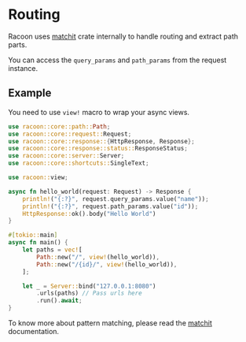 # Routing

Racoon uses [matchit](https://docs.rs/matchit/latest/matchit/) crate internally to handle routing and
extract path parts. 

You can access the `query_params` and `path_params` from the request instance.

## Example

You need to use `view!` macro to wrap your async views.

```rust
use racoon::core::path::Path;
use racoon::core::request::Request;
use racoon::core::response::{HttpResponse, Response};
use racoon::core::response::status::ResponseStatus;
use racoon::core::server::Server;
use racoon::core::shortcuts::SingleText;

use racoon::view;

async fn hello_world(request: Request) -> Response {
    println!("{:?}", request.query_params.value("name"));
    println!("{:?}", request.path_params.value("id"));
    HttpResponse::ok().body("Hello World")
}

#[tokio::main]
async fn main() {
    let paths = vec![
        Path::new("/", view!(hello_world)),
        Path::new("/{id}/", view!(hello_world)),
    ];

    let _ = Server::bind("127.0.0.1:8080")
        .urls(paths) // Pass urls here
        .run().await;
}
```
To know more about pattern matching, please read the [matchit](https://docs.rs/matchit/latest/matchit/) documentation.

